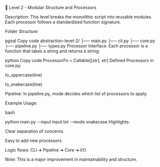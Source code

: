 📁 Level 2 - Modular Structure and Processors

Description:
This level breaks the monolithic script into reusable modules. Each processor follows a standardized function signature.

Folder Structure:

pgsql
Copy code
abstraction-level-2/
├── main.py
├── cli.py
├── core.py
├── pipeline.py
├── types.py
Processor Interface:
Each processor is a function that takes a string and returns a string:

python
Copy code
ProcessorFn = Callable[[str], str]
Defined Processors in core.py:

to_uppercase(line)

to_snakecase(line)

Pipeline:
In pipeline.py, mode decides which list of processors to apply.

Example Usage:

bash

python main.py --input input.txt --mode snakecase
Highlights:

Clear separation of concerns

Easy to add new processors

Logic flows: CLI ➜ Pipeline ➜ Core ➜ I/O

Note:
This is a major improvement in maintainability and structure.
